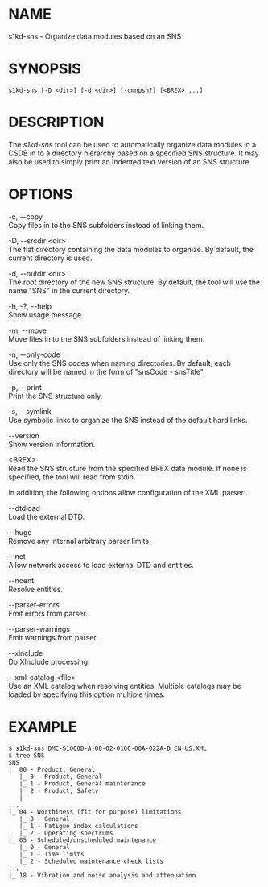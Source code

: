 NAME
====

s1kd-sns - Organize data modules based on an SNS

SYNOPSIS
========

    s1kd-sns [-D <dir>] [-d <dir>] [-cmnpsh?] [<BREX> ...]

DESCRIPTION
===========

The *s1kd-sns* tool can be used to automatically organize data modules
in a CSDB in to a directory hierarchy based on a specified SNS
structure. It may also be used to simply print an indented text version
of an SNS structure.

OPTIONS
=======

-c, --copy  
Copy files in to the SNS subfolders instead of linking them.

-D, --srcdir &lt;dir&gt;  
The flat directory containing the data modules to organize. By default,
the current directory is used.

-d, --outdir &lt;dir&gt;  
The root directory of the new SNS structure. By default, the tool will
use the name "SNS" in the current directory.

-h, -?, --help  
Show usage message.

-m, --move  
Move files in to the SNS subfolders instead of linking them.

-n, --only-code  
Use only the SNS codes when naming directories. By default, each
directory will be named in the form of "snsCode - snsTitle".

-p, --print  
Print the SNS structure only.

-s, --symlink  
Use symbolic links to organize the SNS instead of the default hard
links.

--version  
Show version information.

&lt;BREX&gt;  
Read the SNS structure from the specified BREX data module. If none is
specified, the tool will read from stdin.

In addition, the following options allow configuration of the XML
parser:

--dtdload  
Load the external DTD.

--huge  
Remove any internal arbitrary parser limits.

--net  
Allow network access to load external DTD and entities.

--noent  
Resolve entities.

--parser-errors  
Emit errors from parser.

--parser-warnings  
Emit warnings from parser.

--xinclude  
Do XInclude processing.

--xml-catalog &lt;file&gt;  
Use an XML catalog when resolving entities. Multiple catalogs may be
loaded by specifying this option multiple times.

EXAMPLE
=======

    $ s1kd-sns DMC-S1000D-A-08-02-0100-00A-022A-D_EN-US.XML
    $ tree SNS
    SNS
    |_ 00 - Product, General
       |_ 0 - Product, General
       |_ 1 - Product, General maintenance
       |_ 2 - Product, Safety
       |
    ...
    |_ 04 - Worthiness (fit for purpose) limitations
       |_ 0 - General
       |_ 1 - Fatigue index calculations
       |_ 2 - Operating spectrums
    |_ 05 - Scheduled/unscheduled maintenance
       |_ 0 - General
       |_ 1 - Time limits
       |_ 2 - Scheduled maintenance check lists
    ...
    |_ 18 - Vibration and noise analysis and attenuation
